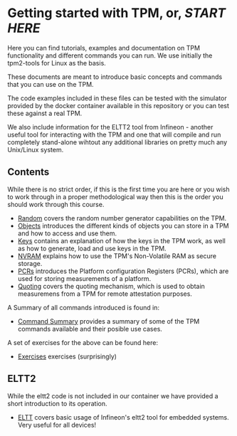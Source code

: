 # Getting started with TPM, or, *START HERE*

Here you can find tutorials, examples and documentation on TPM functionality and different commands you can run. We use initially the tpm2-tools for Linux as the basis.

These documents are meant to introduce basic concepts and commands that you can use on the TPM.

The code examples included in these files can be tested with the simulator provided by the docker container available in this repository or you can test these against a real TPM.

We also include information for the ELTT2 tool from Infineon - another useful tool for interacting with the TPM and one that will compile and run completely stand-alone wihtout any additional libraries on pretty much any Unix/Linux system.

## Contents 

While there is no strict order, if this is the first time you are here or you wish to work through in a proper methodological way then this is the order you should work through this course.

* [Random](./random.md) covers the random number generator capabilities on the TPM.
* [Objects](./objects.md) introduces the different kinds of objects you can store in a TPM and how to access and use them.
* [Keys](./keys.md) contains an explanation of how the keys in the TPM work, as well as how to generate, load and use keys in the TPM.
* [NVRAM](./nvram.md) explains how to use the TPM's Non-Volatile RAM as secure storage.
* [PCRs](./pcrs.md) introduces the Platform configuration Registers (PCRs), which are used for storing measurements of a platform.
* [Quoting](./quoting.md) covers the quoting mechanism, which is used to obtain measuremens from a TPM for remote attestation purposes.

A Summary of all commands introduced is found in:

* [Command Summary](./commandSummary.md) provides a summary of some of the TPM commands available and their posible use cases.

A set of exercises for the above can be found here:

* [Exercises](./exercises.md) exercises (surprisingly)


## ELTT2

While the eltt2 code is not included in our container we have provided a short introduction to its operation. 

* [ELTT](./eltt2.md) covers basic usage of Infineon's eltt2 tool for embedded systems. Very useful for all devices!
